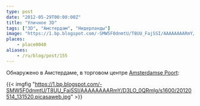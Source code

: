```yaml
---
type: post
date: "2012-05-29T00:00:00Z"
title: "Уличное 3D"
tags: ["3D", "Амстердам", "Нидерланды"]
image: "https://1.bp.blogspot.com/-SMW5F0dnmtU/T8UU_FajSSI/AAAAAAAARmY/D3LO_0QRmlg/s1600/20120514_131520.picasaweb.jpg"
places:
    - place0040
aliases:
    - /ru/blog/post/155
---
```


Обнаружено в Амстердаме, в торговом центре [Amsterdamse Poort](http://www.amsterdamsepoort.nl/):

{{< imgfig "https://1.bp.blogspot.com/-SMW5F0dnmtU/T8UU_FajSSI/AAAAAAAARmY/D3LO_0QRmlg/s1600/20120514_131520.picasaweb.jpg" >}}
